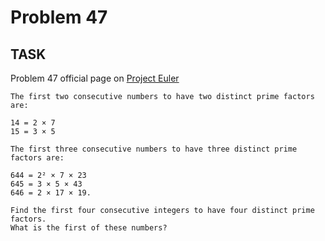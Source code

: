 Problem 47
===

## TASK ##

Problem 47 official page on [Project Euler](http://projecteuler.net/problem=47)

	The first two consecutive numbers to have two distinct prime factors are:
	
	14 = 2 × 7
	15 = 3 × 5
	
	The first three consecutive numbers to have three distinct prime factors are:
	
	644 = 2² × 7 × 23
	645 = 3 × 5 × 43
	646 = 2 × 17 × 19.
	
	Find the first four consecutive integers to have four distinct prime factors.
	What is the first of these numbers?